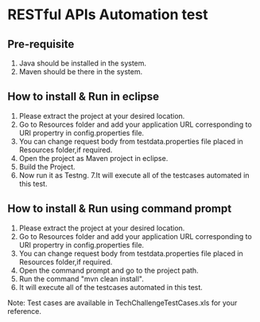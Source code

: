 # RESTful APIs Automation test
## Pre-requisite
1. Java should be installed in the system.
2. Maven should be there in the system.


## How to install & Run in eclipse 
1. Please extract the project at your desired location.
2. Go to Resources folder and add your application URL corresponding to URI propertry in config.properties file.
3. You can change request body from testdata.properties file placed in Resources folder,if required.
4. Open the project as Maven project in eclipse.
5. Build the Project.
6. Now run it as Testng.
7.It will execute all of the testcases automated in this test.

## How to install & Run using command prompt
1. Please extract the project at your desired location.
2. Go to Resources folder and add your application URL corresponding to URI propertry in config.properties file.
3. You can change request body from testdata.properties file placed in Resources folder,if required.
4. Open the command prompt and go to the project path.
5. Run the command "mvn clean install".
6. It will execute all of the testcases automated in this test.

Note: Test cases are available in TechChallengeTestCases.xls for your reference.
